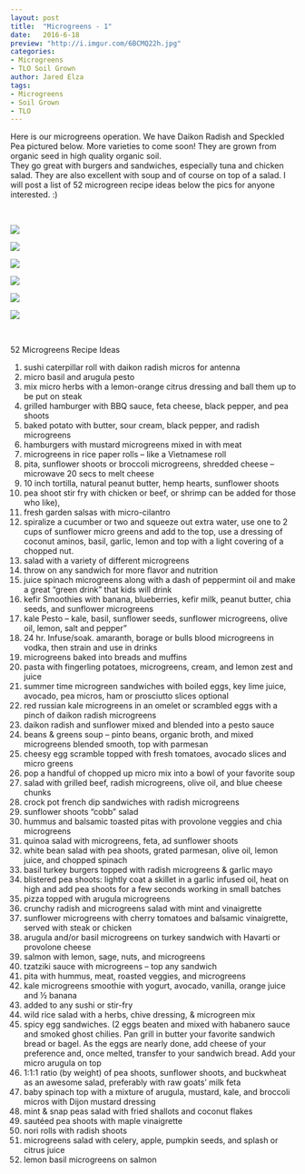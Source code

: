```yaml
---
layout: post
title:  "Microgreens - 1"
date:   2016-6-18
preview: "http://i.imgur.com/6BCMQ22h.jpg"
categories:
- Microgreens
- TLO Soil Grown
author: Jared Elza
tags: 
- Microgreens
- Soil Grown
- TLO
---
```

Here is our microgreens operation. We have Daikon Radish and Speckled Pea pictured below. More varieties to come soon! They are grown from organic seed in high quality organic soil. 
<br>
They go great with burgers and sandwiches, especially tuna and chicken salad. They are also excellent with soup and of course on top of a salad. I will post a list of 52 microgreen recipe ideas below the pics for anyone interested. :)

<br>

[![](http://i.imgur.com/FQAf7RHh.jpg)](http://i.imgur.com/FQAf7RH.jpg)

[![](http://i.imgur.com/X6dZaIah.jpg)](http://i.imgur.com/X6dZaIa.jpg)

[![](http://i.imgur.com/5eUHGw9h.jpg)](http://i.imgur.com/5eUHGw9.jpg)

[![](http://i.imgur.com/6BCMQ22h.jpg)](http://i.imgur.com/6BCMQ22.jpg)

[![](http://i.imgur.com/YJuMixOh.jpg)](http://i.imgur.com/YJuMixO.jpg)

[![](http://i.imgur.com/Q5jofph.jpg)](http://i.imgur.com/Q5jofph.jpg)

<br>

52 Microgreens Recipe Ideas

1. sushi caterpillar roll with daikon radish micros for antenna
2. micro basil and arugula pesto
3. mix micro herbs with a lemon-orange citrus dressing and ball them up to be put on steak
4. grilled hamburger with BBQ sauce, feta cheese, black pepper, and pea shoots
5. baked potato with butter, sour cream, black pepper, and radish microgreens
6. hamburgers with mustard microgreens mixed in with meat
7. microgreens in rice paper rolls – like a Vietnamese roll
8. pita, sunflower shoots or broccoli microgreens, shredded cheese – microwave 20 secs to melt cheese
9. 10 inch tortilla, natural peanut butter, hemp hearts, sunflower shoots
10. pea shoot stir fry with chicken or beef, or shrimp can be added for those who like),
11. fresh garden salsas with micro-cilantro
12. spiralize a cucumber or two and squeeze out extra water, use one to 2 cups of sunflower micro greens and add to the top, use a dressing of coconut aminos, basil, garlic, lemon and top with a light covering of a chopped nut.
13. salad with a variety of different microgreens
14. throw on any sandwich for more flavor and nutrition
15. juice spinach microgreens along with a dash of peppermint oil and make a great “green drink” that kids will drink
16. kefir Smoothies with banana, blueberries, kefir milk, peanut butter, chia seeds, and sunflower microgreens
17. kale Pesto – kale, basil, sunflower seeds, sunflower microgreens, olive oil, lemon, salt and pepper”
18. 24 hr. Infuse/soak. amaranth, borage or bulls blood microgreens in vodka, then strain and use in drinks
19. microgreens baked into breads and muffins
20. pasta with fingerling potatoes, microgreens, cream, and lemon zest and juice
21. summer time microgreen sandwiches with boiled eggs, key lime juice, avocado, pea micros, ham or prosciutto slices optional
22. red russian kale microgreens in an omelet or scrambled eggs with a pinch of daikon radish microgreens
23. daikon radish and sunflower mixed and blended into a pesto sauce
24. beans & greens soup – pinto beans, organic broth, and mixed microgreens blended smooth, top with parmesan
25. cheesy egg scramble topped with fresh tomatoes, avocado slices and micro greens
26. pop a handful of chopped up micro mix into a bowl of your favorite soup
27. salad with grilled beef, radish microgreens, olive oil, and blue cheese chunks
28. crock pot french dip sandwiches with radish microgreens
29. sunflower shoots “cobb” salad
30. hummus and balsamic toasted pitas with provolone veggies and chia microgreens
31. quinoa salad with microgreens, feta, ad sunflower shoots
32. white bean salad with pea shoots, grated parmesan, olive oil, lemon juice, and chopped spinach
33. basil turkey burgers topped with radish microgreens & garlic mayo
34. blistered pea shoots: lightly coat a skillet in a garlic infused oil, heat on high and add pea shoots for a few seconds working in small batches
35. pizza topped with arugula microgreens
36. crunchy radish and microgreens salad with mint and vinaigrette
37. sunflower microgreens with cherry tomatoes and balsamic vinaigrette, served with steak or chicken
38. arugula and/or basil microgreens on turkey sandwich with Havarti or provolone cheese
39. salmon with lemon, sage, nuts, and microgreens
40. tzatziki sauce with microgreens – top any sandwich
41. pita with hummus, meat, roasted veggies, and microgreens
42. kale microgreens smoothie with yogurt, avocado, vanilla, orange juice and ½ banana
43. added to any sushi or stir-fry
44. wild rice salad with a herbs, chive dressing, & microgreen mix
45. spicy egg sandwiches. (2 eggs beaten and mixed with habanero sauce and smoked ghost chilies. Pan grill in butter your favorite sandwich bread or bagel. As the eggs are nearly done, add cheese of your preference and, once melted, transfer to your sandwich bread. Add your micro arugula on top
46. 1:1:1 ratio (by weight) of pea shoots, sunflower shoots, and buckwheat as an awesome salad, preferably with raw goats’ milk feta
47. baby spinach top with a mixture of arugula, mustard, kale, and broccoli micros with Dijon mustard dressing
48. mint & snap peas salad with fried shallots and coconut flakes
49. sautéed pea shoots with maple vinaigrette
50. nori rolls with radish shoots
51. microgreens salad with celery, apple, pumpkin seeds, and splash or citrus juice
52. lemon basil microgreens on salmon